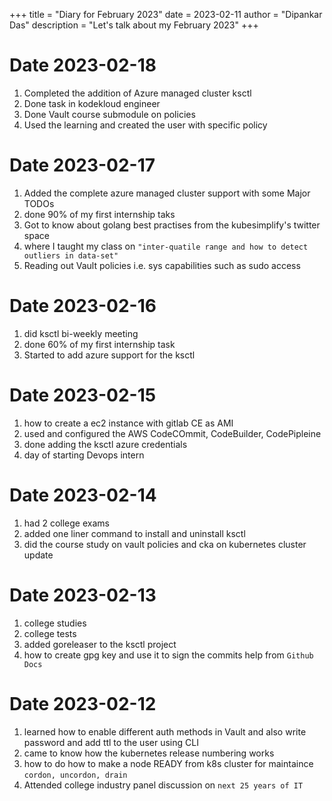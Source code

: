 +++
title = "Diary for February 2023"
date = 2023-02-11
author = "Dipankar Das"
description = "Let's talk about my February 2023"
+++

# Date 2023-02-18
1. Completed the addition of Azure managed cluster ksctl
2. Done task in kodekloud engineer
3. Done Vault course submodule on policies
4. Used the learning and created the user with specific policy

# Date 2023-02-17
1. Added the complete azure managed cluster support with some Major TODOs
2. done 90% of my first internship taks
3. Got to know about golang best practises from the kubesimplify's twitter space
4. where I taught my class on `"inter-quatile range and how to detect outliers in data-set"`
5. Reading out Vault policies i.e. sys capabilities such as sudo access

# Date 2023-02-16
1. did ksctl bi-weekly meeting
2. done 60% of my first internship task
3. Started to add azure support for the ksctl

# Date 2023-02-15
1. how to create a ec2 instance with gitlab CE as AMI
2. used and configured the AWS CodeCOmmit, CodeBuilder, CodePipleine
3. done adding the ksctl azure credentials
4. day of starting Devops intern

# Date 2023-02-14
1. had 2 college exams
2. added one liner command to install and uninstall ksctl
3. did the course study on vault policies and cka on kubernetes cluster update

# Date 2023-02-13
1. college studies
2. college tests
3. added goreleaser to the ksctl project
4. how to create gpg key and use it to sign the commits help from `Github Docs`

# Date 2023-02-12

1. learned how to enable different auth methods in Vault and also write password and add ttl to the user using CLI
2. came to know how the kubernetes release numbering works
3. how to do how to make a node READY from k8s cluster for maintaince `cordon, uncordon, drain`
4. Attended college industry panel discussion on `next 25 years of IT`

